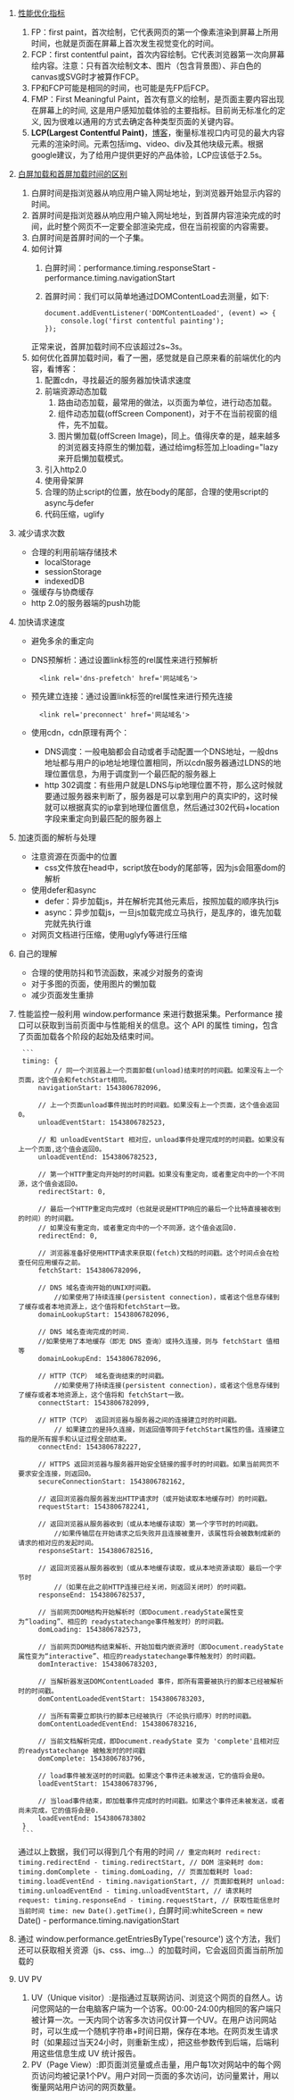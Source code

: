 1. [性能优化指标](https://blog.csdn.net/qiwoo_weekly/article/details/105985323)
     1.   FP：first paint，首次绘制，它代表网页的第一个像素渲染到屏幕上所用时间，也就是页面在屏幕上首次发生视觉变化的时间。
     2.   FCP：first contentful paint，首次内容绘制。它代表浏览器第一次向屏幕绘内容。注意：只有首次绘制文本、图片（包含背景图）、非白色的canvas或SVG时才被算作FCP。
     3.   FP和FCP可能是相同的时间，也可能是先FP后FCP。
     4.   FMP：First Meaningful Paint，首次有意义的绘制，是页面主要内容出现在屏幕上的时间, 这是用户感知加载体验的主要指标。目前尚无标准化的定义, 因为很难以通用的方式去确定各种类型页面的关键内容。
     5.   **LCP(Largest Contentful Paint)**，[博客](https://juejin.cn/post/6844904200044806157)，衡量标准视口内可见的最大内容元素的渲染时间。元素包括img、video、div及其他块级元素。根据google建议，为了给用户提供更好的产品体验，LCP应该低于2.5s。
2. [白屏加载和首屏加载时间的区别](https://zhuanlan.zhihu.com/p/88639980)
     1.   白屏时间是指浏览器从响应用户输入网址地址，到浏览器开始显示内容的时间。
     2.   首屏时间是指浏览器从响应用户输入网址地址，到首屏内容渲染完成的时间，此时整个网页不一定要全部渲染完成，但在当前视窗的内容需要。
     3.   白屏时间是首屏时间的一个子集。
     4.   如何计算
          1.   白屏时间：performance.timing.responseStart - performance.timing.navigationStart
          2.   首屏时间：我们可以简单地通过DOMContentLoad去测量，如下:

                ```
                document.addEventListener('DOMContentLoaded', (event) => {
                    console.log('first contentful painting');
                });
                ```
            正常来说，首屏加载时间不应该超过2s~3s。
     5. 如何优化首屏加载时间，看了一圈，感觉就是自己原来看的前端优化的内容，看博客：
        1. 配置cdn，寻找最近的服务器加快请求速度
        2. 前端资源动态加载
           1. 路由动态加载，最常用的做法，以页面为单位，进行动态加载。
           2. 组件动态加载(offScreen Component)，对于不在当前视窗的组件，先不加载。
           3. 图片懒加载(offScreen Image)，同上。值得庆幸的是，越来越多的浏览器支持原生的懒加载，通过给img标签加上loading="lazy来开启懒加载模式。
        3. 引入http2.0
        4. 使用骨架屏
        5. 合理的防止script的位置，放在body的尾部，合理的使用script的async与defer
        6. 代码压缩，uglify
3. 减少请求次数
    * 合理的利用前端存储技术
        - localStorage
        - sessionStorage
        - indexedDB
    * 强缓存与协商缓存
    * http 2.0的服务器端的push功能

4. 加快请求速度
    * 避免多余的重定向
    * DNS预解析：通过设置link标签的rel属性来进行预解析

            <link rel='dns-prefetch' href='网站域名'>

    * 预先建立连接：通过设置link标签的rel属性来进行预先连接

            <link rel='preconnect' href='网站域名'>

    * 使用cdn，cdn原理有两个：
        - DNS调度：一般电脑都会自动或者手动配置一个DNS地址，一般dns地址都与用户的ip地址地理位置相同，所以cdn服务器通过LDNS的地理位置信息，为用于调度到一个最匹配的服务器上
        - http 302调度：有些用户就是LDNS与ip地理位置不符，那么这时候就要通过服务器来判断了，服务器是可以拿到用户的真实IP的，这时候就可以根据真实的ip拿到地理位置信息，然后通过302代码+location字段来重定向到最匹配的服务器上

5. 加速页面的解析与处理
    * 注意资源在页面中的位置
        - css文件放在head中，script放在body的尾部等，因为js会阻塞dom的解析
    * 使用defer和async
        - defer：异步加载js，并在解析完其他元素后，按照加载的顺序执行js
        - async：异步加载js，一旦js加载完成立马执行，是乱序的，谁先加载完就先执行谁
    * 对网页文档进行压缩，使用uglyfy等进行压缩

6. 自己的理解
    * 合理的使用防抖和节流函数，来减少对服务的查询
    * 对于多图的页面，使用图片的懒加载
    * 减少页面发生重排

7. 性能监控一般利用 window.performance 来进行数据采集。Performance 接口可以获取到当前页面中与性能相关的信息。这个 API 的属性 timing，包含了页面加载各个阶段的起始及结束时间。

        ```
        timing: {
                // 同一个浏览器上一个页面卸载(unload)结束时的时间戳。如果没有上一个页面，这个值会和fetchStart相同。
            navigationStart: 1543806782096,

            // 上一个页面unload事件抛出时的时间戳。如果没有上一个页面，这个值会返回0。
            unloadEventStart: 1543806782523,

            // 和 unloadEventStart 相对应，unload事件处理完成时的时间戳。如果没有上一个页面,这个值会返回0。
            unloadEventEnd: 1543806782523,

            // 第一个HTTP重定向开始时的时间戳。如果没有重定向，或者重定向中的一个不同源，这个值会返回0。
            redirectStart: 0,

            // 最后一个HTTP重定向完成时（也就是说是HTTP响应的最后一个比特直接被收到的时间）的时间戳。
            // 如果没有重定向，或者重定向中的一个不同源，这个值会返回0.
            redirectEnd: 0,

            // 浏览器准备好使用HTTP请求来获取(fetch)文档的时间戳。这个时间点会在检查任何应用缓存之前。
            fetchStart: 1543806782096,

            // DNS 域名查询开始的UNIX时间戳。
                //如果使用了持续连接(persistent connection)，或者这个信息存储到了缓存或者本地资源上，这个值将和fetchStart一致。
            domainLookupStart: 1543806782096,

            // DNS 域名查询完成的时间.
            //如果使用了本地缓存（即无 DNS 查询）或持久连接，则与 fetchStart 值相等
            domainLookupEnd: 1543806782096,

            // HTTP（TCP） 域名查询结束的时间戳。
                //如果使用了持续连接(persistent connection)，或者这个信息存储到了缓存或者本地资源上，这个值将和 fetchStart一致。
            connectStart: 1543806782099,

            // HTTP（TCP） 返回浏览器与服务器之间的连接建立时的时间戳。
                // 如果建立的是持久连接，则返回值等同于fetchStart属性的值。连接建立指的是所有握手和认证过程全部结束。
            connectEnd: 1543806782227,

            // HTTPS 返回浏览器与服务器开始安全链接的握手时的时间戳。如果当前网页不要求安全连接，则返回0。
            secureConnectionStart: 1543806782162,

            // 返回浏览器向服务器发出HTTP请求时（或开始读取本地缓存时）的时间戳。
            requestStart: 1543806782241,

            // 返回浏览器从服务器收到（或从本地缓存读取）第一个字节时的时间戳。
                //如果传输层在开始请求之后失败并且连接被重开，该属性将会被数制成新的请求的相对应的发起时间。
            responseStart: 1543806782516,

            // 返回浏览器从服务器收到（或从本地缓存读取，或从本地资源读取）最后一个字节时
                //（如果在此之前HTTP连接已经关闭，则返回关闭时）的时间戳。
            responseEnd: 1543806782537,

            // 当前网页DOM结构开始解析时（即Document.readyState属性变为“loading”、相应的 readystatechange事件触发时）的时间戳。
            domLoading: 1543806782573,

            // 当前网页DOM结构结束解析、开始加载内嵌资源时（即Document.readyState属性变为“interactive”、相应的readystatechange事件触发时）的时间戳。
            domInteractive: 1543806783203,

            // 当解析器发送DOMContentLoaded 事件，即所有需要被执行的脚本已经被解析时的时间戳。
            domContentLoadedEventStart: 1543806783203,

            // 当所有需要立即执行的脚本已经被执行（不论执行顺序）时的时间戳。
            domContentLoadedEventEnd: 1543806783216,

            // 当前文档解析完成，即Document.readyState 变为 'complete'且相对应的readystatechange 被触发时的时间戳
            domComplete: 1543806783796,

            // load事件被发送时的时间戳。如果这个事件还未被发送，它的值将会是0。
            loadEventStart: 1543806783796,

            // 当load事件结束，即加载事件完成时的时间戳。如果这个事件还未被发送，或者尚未完成，它的值将会是0.
            loadEventEnd: 1543806783802
        }
        ```
    通过以上数据，我们可以得到几个有用的时间
        ```
        // 重定向耗时
        redirect: timing.redirectEnd - timing.redirectStart,
        // DOM 渲染耗时
        dom: timing.domComplete - timing.domLoading,
        // 页面加载耗时
        load: timing.loadEventEnd - timing.navigationStart,
        // 页面卸载耗时
        unload: timing.unloadEventEnd - timing.unloadEventStart,
        // 请求耗时
        request: timing.responseEnd - timing.requestStart,
        // 获取性能信息时当前时间
        time: new Date().getTime(),
        ```
    白屏时间:whiteScreen = new Date() - performance.timing.navigationStart

8. 通过 window.performance.getEntriesByType('resource') 这个方法，我们还可以获取相关资源（js、css、img...）的加载时间，它会返回页面当前所加载的
9. UV PV
   1.  UV（Unique visitor）:是指通过互联网访问、浏览这个网页的自然人。访问您网站的一台电脑客户端为一个访客。00:00-24:00内相同的客户端只被计算一次。一天内同个访客多次访问仅计算一个UV。在用户访问网站时，可以生成一个随机字符串+时间日期，保存在本地。在网页发生请求时（如果超过当天24小时，则重新生成），把这些参数传到后端，后端利用这些信息生成 UV 统计报告。
   2.  PV（Page View）:即页面浏览量或点击量，用户每1次对网站中的每个网页访问均被记录1个PV。用户对同一页面的多次访问，访问量累计，用以衡量网站用户访问的网页数量。
